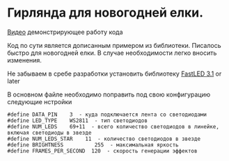 # Гирлянда для новогодней елки.
[Видео](https://www.youtube.com/watch?v=uQUWTC6ptFw) демонстрирующее работу кода 

Код по сути является дописанным примером из библиотеки.
Писалось быстро для новогодней елки. В случае необходимости легко вносить изменения.

Не забываем в сребе разработки установить библиотеку [FastLED 3.1](https://github.com/FastLED/FastLED) or later

В основном файле необходимо поправить под свою конфигурацию следующие нстройки
```
#define DATA_PIN    3  - куда подключается лента со светодиодами
#define LED_TYPE    WS2811  - тип светодиодов
#define NUM_LEDS    69+11  - всего количество светодиодов в линейке, включая светодиоды в звезде
#define NUM_LEDS_STAR    11  - количество светодиодов в звезде
#define BRIGHTNESS          255  - максимальная яркость  
#define FRAMES_PER_SECOND  120  - скорость генерации эффектов
```
